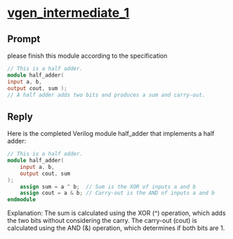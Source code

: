 # [vgen_intermediate_1](https://github.com/shailja-thakur/VGen/blob/main/prompts-and-testbenches/intermediate1/prompt2_half_adder.v)
## Prompt
please finish this module according to the specification
```verilog
// This is a half adder.
module half_adder( 
input a, b,
output cout, sum );
// A half adder adds two bits and produces a sum and carry-out.
```
## Reply
Here is the completed Verilog module half_adder that implements a half adder:
```verilog
// This is a half adder.
module half_adder( 
    input a, b,
    output cout, sum
);
    assign sum = a ^ b;  // Sum is the XOR of inputs a and b
    assign cout = a & b; // Carry-out is the AND of inputs a and b
endmodule
```
Explanation:
The sum is calculated using the XOR (^) operation, which adds the two bits without considering the carry.
The carry-out (cout) is calculated using the AND (&) operation, which determines if both bits are 1.